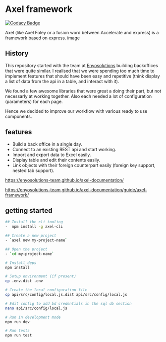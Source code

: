 # Axel framework

[![Codacy Badge](https://api.codacy.com/project/badge/Grade/dad1078e6ab64704aaf9401fa40d4c89)](https://app.codacy.com/gh/enyosolutions-team/axel-core?utm_source=github.com&utm_medium=referral&utm_content=enyosolutions-team/axel-core&utm_campaign=Badge_Grade_Settings)

Axel (like Axel Foley or a fusion word between Accelerate and express) is a framework based on express. image

## History
This repository started with the team at [Enyosolutions](https://www.enyosolutions.com) building backoffices that were quite similar.
I realised that we were spending too much time to implement features that should have been easy and repetitive (think display a list of data from the api in a table, and interact with it).

We found a few awesome libraries that were great a doing their part, but not necessarly at working together.
Also each needed a lot of configuration (parameters) for each page.

Hence we decided to improve our workflow with various ready to use components.

## features

- Build a back office in a single day.
- Connect to an existing REST api and start working.
- Import and export data to Excel easily.
- Display table and edit their contents easily.
- Link objects with their foreign counterpart easily (foreign key support, nested tab support).


https://enyosolutions-team.github.io/axel-documentation/

https://enyosolutions-team.github.io/axel-documentation/guide/axel-framework/


## getting started

```bash
## Install the cli tooling
-  npm install -g axel-cli

## Create a new project
- `axel new my-project-name`

## Open the project
- `cd my-project-name`

# Install deps
npm install

# Setup environment (if present)
cp .env.dist .env

# Create the local configuration file
cp api/src/config/local.js.dist api/src/config/local.js

# Edit config to add bd credentials in the sql db section
nano api/src/config/local.js

# Run in development mode
npm run dev

# Run tests
npm run test
```
